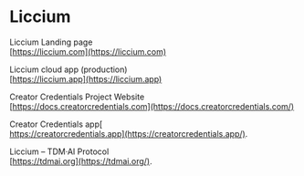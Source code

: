 # Liccium

Liccium Landing page\
[https://liccium.com](https://liccium.com)

Liccium cloud app (production)\
[https://liccium.app](https://liccium.app)

Creator Credentials Project Website\
[https://docs.creatorcredentials.com](https://docs.creatorcredentials.com/)

Creator Credentials app[\
https://creatorcredentials.app](https://creatorcredentials.app/).

Liccium – TDM·AI Protocol\
[https://tdmai.org](https://tdmai.org/).
